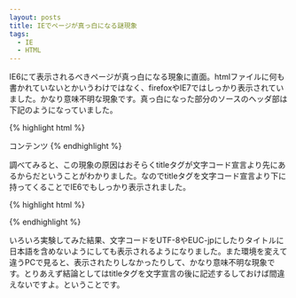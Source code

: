 ```yaml
---
layout: posts
title: IEでページが真っ白になる謎現象
tags:
  - IE
  - HTML
---
```


IE6にて表示されるべきページが真っ白になる現象に直面。htmlファイルに何も書かれていないとかいうわけではなく、firefoxやIE7ではしっかり表示されていました。かなり意味不明な現象です。真っ白になった部分のソースのヘッダ部は下記のようになっていました。

{% highlight html %}
<!DOCTYPE HTML PUBLIC "-//W3C//DTD HTML 4.01 Transitional//EN">
<html lang="ja">
<head>
<title>Webtech Walker IEでページが真っ白になる問題</title>
<meta http-equiv="Content-Type" content="text/html; charset=Shift-jis">
</head>
<body>
コンテンツ
</body>
</html>
{% endhighlight %}

調べてみると、この現象の原因はおそらくtitleタグが文字コード宣言より先にあるからだということがわかりました。なのでtitleタグを文字コード宣言より下に持ってくることでIE6でもしっかり表示されました。

{% highlight html %}
<meta http-equiv="Content-Type" content="text/html; charset=Shift-jis">
<title>Webtech Walker IEでページが真っ白になる問題</title>
{% endhighlight %}

いろいろ実験してみた結果、文字コードをUTF-8やEUC-jpにしたりタイトルに日本語を含めないようにしても表示されるようになりました。また環境を変えて違うPCで見ると、表示されたりしなかったりして、かなり意味不明な現象です。とりあえず結論としてはtitleタグを文字宣言の後に記述するしておけば間違えないですよ。ということです。
